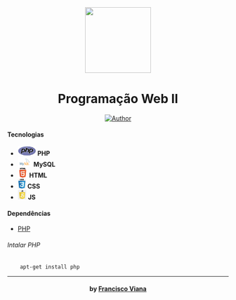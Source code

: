 <div align="center"><a href="#"><img width="150" height="150" src="https://www.ascti.com.br/templates/untitled/images/designer/a455e9233adbb6fd62390ba5ed617609_websiteiconpngtransparent10.jpg"></a>

# Programação Web II
[![Author](https://img.shields.io/badge/author-Francisco%20Viana-D54F44?style=flat-square)](https://github.com/francisco1030)

</div>


<h4>Tecnologias</h4>
<ul>
  <li> <img src="./util/img/php.svg" alt="php" height="22"> <strong>   PHP </strong> </li>
  <li> <img src="./util/img/mysql.svg" alt="mysql" height="22"> <strong>   MySQL </strong> </li>
  <li> <img src="./util/img/html.png" alt="html" height="22"> <strong>  HTML</strong> </li>
  <li> <img src="./util/img/css.png" alt="css" height="22"> <strong>  CSS</strong> </li>
  <li> <img src="./util/img/js.png" alt="js" height="22"> <strong>  JS</strong> </li>
</ul>


#### Dependências
- [PHP](https://www.php.net/)

###### Intalar PHP

``` shell
    apt-get install php
```

------------



<h4 align="center"> <em></></em> by <a href="https://github.com/Francisco1030" target="_blank"> Francisco Viana</a> </h4>
